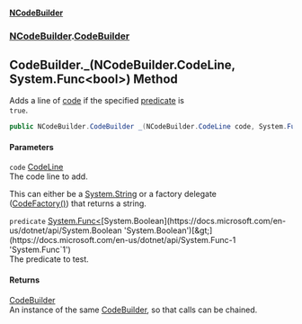#### [NCodeBuilder](./index.md 'index')
### [NCodeBuilder](./NCodeBuilder.md 'NCodeBuilder').[CodeBuilder](./NCodeBuilder-CodeBuilder.md 'NCodeBuilder.CodeBuilder')
## CodeBuilder._(NCodeBuilder.CodeLine, System.Func&lt;bool&gt;) Method
Adds a line of [code](#NCodeBuilder-CodeBuilder-_(NCodeBuilder-CodeLine_System-Func-bool-)-code 'NCodeBuilder.CodeBuilder._(NCodeBuilder.CodeLine, System.Func&lt;bool&gt;).code') if the specified [predicate](#NCodeBuilder-CodeBuilder-_(NCodeBuilder-CodeLine_System-Func-bool-)-predicate 'NCodeBuilder.CodeBuilder._(NCodeBuilder.CodeLine, System.Func&lt;bool&gt;).predicate') is  
`true`.  
```csharp
public NCodeBuilder.CodeBuilder _(NCodeBuilder.CodeLine code, System.Func<bool> predicate);
```
#### Parameters
<a name='NCodeBuilder-CodeBuilder-_(NCodeBuilder-CodeLine_System-Func-bool-)-code'></a>
`code` [CodeLine](./NCodeBuilder-CodeLine.md 'NCodeBuilder.CodeLine')  
The code line to add.  





This can either be a [System.String](https://docs.microsoft.com/en-us/dotnet/api/System.String 'System.String') or a factory delegate  
([CodeFactory()](./NCodeBuilder-CodeFactory().md 'NCodeBuilder.CodeFactory()')) that returns a string.  
  
<a name='NCodeBuilder-CodeBuilder-_(NCodeBuilder-CodeLine_System-Func-bool-)-predicate'></a>
`predicate` [System.Func&lt;](https://docs.microsoft.com/en-us/dotnet/api/System.Func-1 'System.Func`1')[System.Boolean](https://docs.microsoft.com/en-us/dotnet/api/System.Boolean 'System.Boolean')[&gt;](https://docs.microsoft.com/en-us/dotnet/api/System.Func-1 'System.Func`1')  
The predicate to test.  
  
#### Returns
[CodeBuilder](./NCodeBuilder-CodeBuilder.md 'NCodeBuilder.CodeBuilder')  
An instance of the same [CodeBuilder](./NCodeBuilder-CodeBuilder.md 'NCodeBuilder.CodeBuilder'), so that calls can be chained.  
